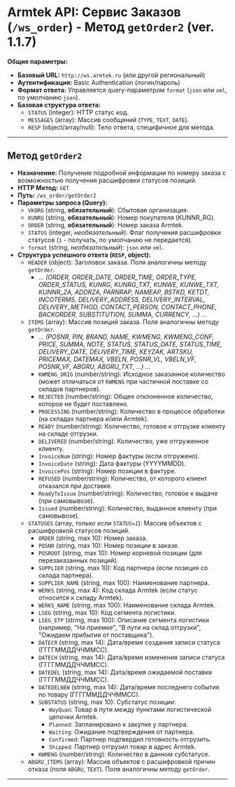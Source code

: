 # Armtek API: Сервис Заказов (`/ws_order`) - Метод `getOrder2` (ver. 1.1.7)

**Общие параметры:**

*   **Базовый URL:** `http://ws.armtek.ru` (или другой региональный)
*   **Аутентификация:** Basic Authentication (логин/пароль)
*   **Формат ответа:** Управляется query-параметром `format` (`json` или `xml`, по умолчанию `json`).
*   **Базовая структура ответа:**
    *   `STATUS` (integer): HTTP статус код.
    *   `MESSAGES` (array): Массив сообщений (`TYPE`, `TEXT`, `DATE`).
    *   `RESP` (object/array/null): Тело ответа, специфичное для метода.

---

## Метод `getOrder2`

*   **Назначение:** Получение подробной информации по номеру заказа с возможностью получения расшифровки статусов позиций.
*   **HTTP Метод:** `GET`
*   **Путь:** `/ws_order/getOrder2`
*   **Параметры запроса (Query):**
    *   `VKORG` (string, **обязательный**): Сбытовая организация.
    *   `KUNRG` (string, **обязательный**): Номер покупателя (KUNNR\_RG).
    *   `ORDER` (string, **обязательный**): Номер заказа Armtek.
    *   `STATUS` (integer, *необязательный*): Флаг получения расшифровки статусов (`1` - получать, по умолчанию не передается).
    *   `format` (string, *необязательный*): `json` или `xml`.
*   **Структура успешного ответа (`RESP`, object):**
    *   `HEADER` (object): Заголовок заказа. Поля аналогичны методу `getOrder`.
        *   *... (ORDER, ORDER_DATE, ORDER_TIME, ORDER_TYPE, ORDER_STATUS, KUNRG, KUNRG_TXT, KUNWE, KUNWE_TXT, KUNNR_ZA, ADDRZA, PARNRAP, NAMEAP, BSTKD, KETDT, INCOTERMS, DELIVERY_ADDRESS, DELIVERY_INTERVAL, DELIVERY_METHOD, CONTACT_PERSON, CONTACT_PHONE, BACKORDER, SUBSTITUTION, SUMMA, CURRENCY, ...) ...*
    *   `ITEMS` (array): Массив позиций заказа. Поля аналогичны методу `getOrder`.
        *   *... (POSNR, PIN, BRAND, NAME, KWMENG, KWMENG_CONF, PRICE, SUMMA, NOTE, STATUS, STATUS_DATE, STATUS_TIME, DELIVERY_DATE, DELIVERY_TIME, KEYZAK, ARTSKU, PRICEMAX, DATEMAX, VBELN, POSNR_VL, VBELN_VF, POSNR_VF, ABGRU, ABGRU_TXT, ...) ...*
        *   `KWMENG_ORIG` (number/string): Исходное заказанное количество (может отличаться от `KWMENG` при частичной поставке со складов партнеров).
        *   `REJECTED` (number/string): Общее отклоненное количество, которое не будет поставлено.
        *   `PROCESSING` (number/string): Количество в процессе обработки (на складах партнера и/или Armtek).
        *   `READY` (number/string): Количество, готовое к отгрузке клиенту на складе отгрузки.
        *   `DELIVERED` (number/string): Количество, уже отгруженное клиенту.
        *   `InvoiceNum` (string): Номер фактуры (если отгружено).
        *   `InvoiceDate` (string): Дата фактуры (YYYYMMDD).
        *   `InvoicePos` (string): Номер позиции в фактуре.
        *   `REFUSED` (number/string): Количество, от которого клиент отказался при доставке.
        *   `ReadyToIssue` (number/string): Количество, готовое к выдаче (при самовывозе).
        *   `Issued` (number/string): Количество, выданное клиенту (при самовывозе).
    *   `STATUSES` (array, *только если `STATUS=1`*): Массив объектов с расшифровкой статусов позиций.
        *   `ORDER` (string, max 10): Номер заказа.
        *   `POSNR` (string, max 10): Номер позиции в заказе.
        *   `POSROOT` (string, max 10): Номер корневой позиции (для перезаказанных позиций).
        *   `SUPPLIER` (string, max 10): Код партнера (если позиция со склада партнера).
        *   `SUPPLIER_NAME` (string, max 100): Наименование партнера.
        *   `WERKS` (string, max 4): Код склада Armtek (если статус относится к складу Armtek).
        *   `WERKS_NAME` (string, max 100): Наименование склада Armtek.
        *   `LSEG` (string, max 10): Код сегмента логистики.
        *   `LSEG_ETP` (string, max 100): Описание сегмента логистики (например, "На приемке", "В пути на склад отгрузки", "Ожидаем прибытия от поставщика").
        *   `DATECR` (string, max 14): Дата/время создания записи статуса (ГГГГММДДЧЧММСС).
        *   `DATECH` (string, max 14): Дата/время изменения записи статуса (ГГГГММДДЧЧММСС).
        *   `DATEDEL` (string, max 14): Дата/время ожидаемой поставки (ГГГГММДДЧЧММСС).
        *   `DATEDELNEW` (string, max 14): Дата/время последнего события по товару (ГГГГММДДЧЧММСС).
        *   `SUBSTATUS` (string, max 10): Субстатус позиции:
            *   `WayQuan`: Товар в пути между пунктами логистической цепочки Armtek.
            *   `Planned`: Запланировано к закупке у партнера.
            *   `Waiting`: Ожидание подтверждения от партнера.
            *   `Confirmed`: Партнер подтвердил готовность отгрузить.
            *   `Shipped`: Партнер отгрузил товар в адрес Armtek.
        *   `KWMENG` (number/string): Количество в данном субстатусе.
    *   `ABGRU_ITEMS` (array): Массив объектов с расшифровкой причин отказа (поля `ABGRU`, `TEXT`). Поля аналогичны методу `getOrder`.

---